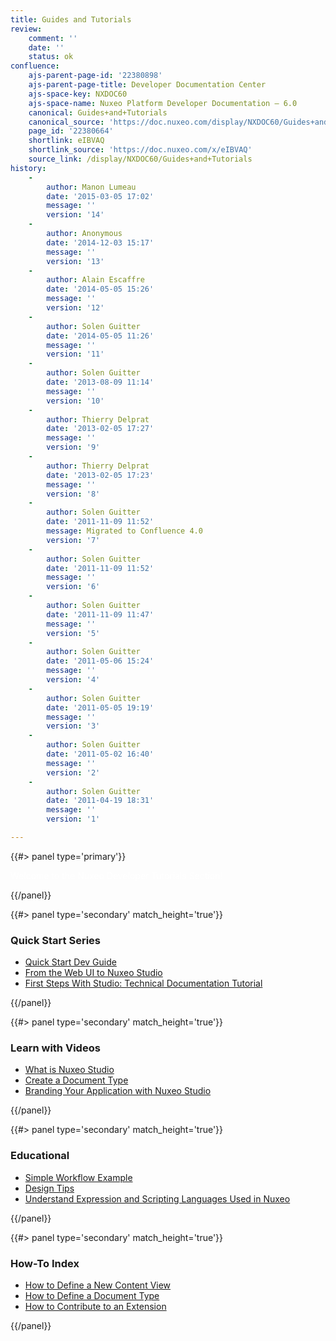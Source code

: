 ```yaml
---
title: Guides and Tutorials
review:
    comment: ''
    date: ''
    status: ok
confluence:
    ajs-parent-page-id: '22380898'
    ajs-parent-page-title: Developer Documentation Center
    ajs-space-key: NXDOC60
    ajs-space-name: Nuxeo Platform Developer Documentation — 6.0
    canonical: Guides+and+Tutorials
    canonical_source: 'https://doc.nuxeo.com/display/NXDOC60/Guides+and+Tutorials'
    page_id: '22380664'
    shortlink: eIBVAQ
    shortlink_source: 'https://doc.nuxeo.com/x/eIBVAQ'
    source_link: /display/NXDOC60/Guides+and+Tutorials
history:
    - 
        author: Manon Lumeau
        date: '2015-03-05 17:02'
        message: ''
        version: '14'
    - 
        author: Anonymous
        date: '2014-12-03 15:17'
        message: ''
        version: '13'
    - 
        author: Alain Escaffre
        date: '2014-05-05 15:26'
        message: ''
        version: '12'
    - 
        author: Solen Guitter
        date: '2014-05-05 11:26'
        message: ''
        version: '11'
    - 
        author: Solen Guitter
        date: '2013-08-09 11:14'
        message: ''
        version: '10'
    - 
        author: Thierry Delprat
        date: '2013-02-05 17:27'
        message: ''
        version: '9'
    - 
        author: Thierry Delprat
        date: '2013-02-05 17:23'
        message: ''
        version: '8'
    - 
        author: Solen Guitter
        date: '2011-11-09 11:52'
        message: Migrated to Confluence 4.0
        version: '7'
    - 
        author: Solen Guitter
        date: '2011-11-09 11:52'
        message: ''
        version: '6'
    - 
        author: Solen Guitter
        date: '2011-11-09 11:47'
        message: ''
        version: '5'
    - 
        author: Solen Guitter
        date: '2011-05-06 15:24'
        message: ''
        version: '4'
    - 
        author: Solen Guitter
        date: '2011-05-05 19:19'
        message: ''
        version: '3'
    - 
        author: Solen Guitter
        date: '2011-05-02 16:40'
        message: ''
        version: '2'
    - 
        author: Solen Guitter
        date: '2011-04-19 18:31'
        message: ''
        version: '1'

---
```

{{#> panel type='primary'}}

<span style="color: rgb(255,255,255);">Welcome to the Nuxeo Developer Tutorials Section!</span>

{{/panel}}<div class="row" data-equalizer data-equalize-on="medium"><div class="column medium-6">{{#> panel type='secondary' match_height='true'}}

### Quick Start Series

*   [Quick Start Dev Guide](/x/monZ)
*   [From the Web UI to Nuxeo Studio](/x/VANc)
*   [First Steps With Studio: Technical Documentation Tutorial](/x/x4MlAQ)

{{/panel}}</div><div class="column medium-6">{{#> panel type='secondary' match_height='true'}}

### Learn with Videos

*   [What is Nuxeo Studio](https://nuxeo.wistia.com/medias/me59a8g79l)
*   [Create a Document Type](https://nuxeo.wistia.com/medias/u9gq7octie)
*   [Branding Your Application with Nuxeo Studio](https://nuxeo.wistia.com/medias/99g2mmcqj5)

{{/panel}}</div></div><div class="row" data-equalizer data-equalize-on="medium"><div class="column medium-6">{{#> panel type='secondary' match_height='true'}}

### Educational

*   [Simple Workflow Example](/x/KhTF)
*   [Design Tips](/x/Eg7F)
*   [Understand Expression and Scripting Languages Used in Nuxeo](/x/L4PZ)

{{/panel}}</div><div class="column medium-6">{{#> panel type='secondary' match_height='true'}}

### How-To Index

*   [How to Define a New Content View](/x/3o1H)
*   [How to Define a Document Type](/x/nYAV)
*   [How to Contribute to an Extension](/x/iw7F)

{{/panel}}</div></div>

&nbsp;